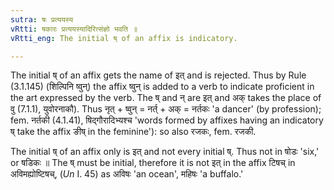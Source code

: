 ```yaml
---
sutra: षः प्रत्ययस्य
vRtti: षकारः प्रत्ययस्यादिरित्संज्ञो भवति ॥
vRtti_eng: The initial ष् of an affix is indicatory.

---
```

The initial ष् of an affix gets the name of इत् and is rejected. Thus by Rule (3.1.145) (शिल्पिनि ष्वुन्) the affix ष्वुन् is added to a verb to indicate proficient in the art expressed by the verb. The ष् and न् are इत् and अक् takes the place of वु (7.1.1), युवोरनाकौ). Thus नृत् + ष्वुन् = नर्त् + अक् = नर्तकः 'a dancer' (by profession); fem. नर्तकी (4.1.41), षिद्गौरादिभ्यश्च 'words formed by affixes having an indicatory ष् take the affix ङीष् in the feminine'): so also रजकः, fem. रजकी.

The initial ष् of an affix only is इत् and not every initial ष्. Thus not in षोडः 'six,' or षडिकः ॥ The ष् must be initial, therefore it is not इत् in the affix टिषच् in अविमह्योष्टिषच्, (_Un_ I. 45) as अविषः 'an ocean', महिषः 'a buffalo.'